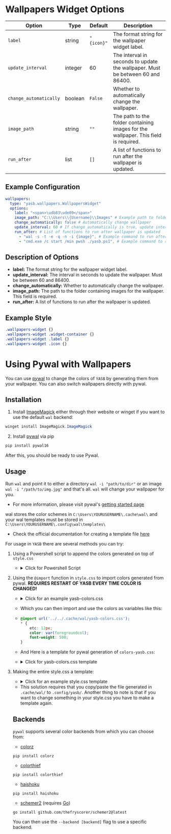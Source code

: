 # Wallpapers Widget Options
| Option               | Type     | Default        | Description                                                                 |
|----------------------|----------|----------------|-----------------------------------------------------------------------------|
| `label`           | string   | `"{icon}"`     | The format string for the wallpaper widget label. |
| `update_interval`  | integer  | 60        | The interval in seconds to update the wallpaper. Must be between 60 and 86400. |
| `change_automatically` | boolean | `False`       | Whether to automatically change the wallpaper. |
| `image_path`      | string   | `""`        | The path to the folder containing images for the wallpaper. This field is required. |
| `run_after`       | list     | `[]`        | A list of functions to run after the wallpaper is updated. |
## Example Configuration

```yaml
wallpapers:
  type: "yasb.wallpapers.WallpapersWidget"
  options:
    label: "<span>\udb83\ude09</span>"
    image_path: "C:\\Users\\{Username}\\Images" # Example path to folder with images
    change_automatically: false # Automatically change wallpaper
    update_interval: 60 # If change_automatically is true, update interval in seconds
    run_after: # List of functions to run after wallpaper is updated
      - "wal -s -t -e -q -n -i {image}", # Example command to run after wallpaper is updated
      - "cmd.exe /c start /min pwsh ./yasb.ps1", # Example command to run after wallpaper is updated
```

## Description of Options
- **label:** The format string for the wallpaper widget label.
- **update_interval:** The interval in seconds to update the wallpaper. Must be between 60 and 86400.
- **change_automatically:** Whether to automatically change the wallpaper.
- **image_path:** The path to the folder containing images for the wallpaper. This field is required.
- **run_after:** A list of functions to run after the wallpaper is updated.


## Example Style
```css
.wallpapers-widget {}
.wallpapers-widget .widget-container {}
.wallpapers-widget .label {}
.wallpapers-widget .icon {}
```

# Using Pywal with Wallpapers
You can use [pywal](https://github.com/eylles/pywal16) to change the colors of `YASB` by generating them from your wallpaper. You can also switch wallpapers directly with pywal.

## Installation
1. Install [ImageMagick](https://imagemagick.org/) either through their website or winget if you want to use the default `wal` backend:
```powershell
winget install ImageMagick.ImageMagick
```
2. Install [pywal](https://github.com/eylles/pywal16) via pip
```powershell
pip install pywal16
```
After this, you should be ready to use Pywal.

## Usage
Run `wal` and point it to either a directory `wal -i "path/to/dir"` or an image `wal -i "/path/to/img.jpg"` and that's all. `wal` will change your wallpaper for you.

- For more information, please visit pywal's [getting started page](https://github.com/eylles/pywal16/wiki/Getting-Started)

wal stores the color schemes in `C:\Users\YOURUSERNAME\.cache\wal\` and your wal templates must be stored in `C:\Users\YOURUSERNAME\.config\wal\templates\`

- Check the official documentation for creating a template file [here](https://github.com/eylles/pywal16/wiki/User-Template-Files)

For usage in `YASB` there are several methods you can try:

1. Using a Powershell script to append the colors generated on top of `style.css`

    - <details>
      <summary>Click for Powershell Script</summary>

      ```powershell
        # Load the generated colors from wal, typically located at $HOME\.cache\wal\colors.json
        $colorsPath = "$HOME\.cache\wal\colors.json"
        # Convert the JSON colors to a PowerShell object
        $colors = Get-Content -Raw -Path $colorsPath | ConvertFrom-Json
        # Generate the @variables{} section
        $variablesSection = @"
        @variables{
            backgroundcol: $($colors.special.background);
            foregroundcol: $($colors.special.foreground);
            cursorcol: $($colors.special.cursor);
            colors0: $($colors.colors.color0);
            colors1: $($colors.colors.color1);
            colors2: $($colors.colors.color2);
            colors3: $($colors.colors.color3);
            colors4: $($colors.colors.color4);
            colors5: $($colors.colors.color5);
            colors6: $($colors.colors.color6);
            colors7: $($colors.colors.color7);
            colors8: $($colors.colors.color8);
            colors9: $($colors.colors.color9);
            colors10: $($colors.colors.color10);
            colors11: $($colors.colors.color11);
            colors12: $($colors.colors.color12);
            colors13: $($colors.colors.color13);
            colors14: $($colors.colors.color14);
            colors15: $($colors.colors.color15);
        }
        "@
        # Read the existing styles.css file, typically located at $HOME\.config\yasb\styles.css
        $stylesPath = "$HOME\.config\yasb\styles.css"
        $stylesContent = Get-Content -Raw -Path $stylesPath
        # Check if @variables{} section exists, if so replace it, otherwise prepend it
        if ($stylesContent -match "@variables\{[\s\S]*?\}") {
            # Replace the existing @variables{} section
            $newStylesContent = $stylesContent -replace "@variables\{[\s\S]*?\}", $variablesSection
        } else {
            # Prepend the new @variables{} section
            $newStylesContent = "$variablesSection`n$stylesContent"
        }
        # Trim trailing whitespace from the content
        $newStylesContent = $newStylesContent.TrimEnd()
        # Write the updated content back to styles.css
        $newStylesContent | Set-Content -Path $stylesPath   
      ```
    </details>

2. Using the `@import` function in `style.css` to import colors generated from pywal. **REQUIRES RESTART OF YASB EVERY TIME COLOR IS CHANGED!**

    - <details>
      <summary>Click for an example yasb-colors.css</summary>

      ```css
      /* Colors for YASB */
      @variables{

          /* Special */
          backgroundcol: #0d0c13;
          foregroundcol: #c2c2c4;
          cursorcol: #c2c2c4;

          /* Colors */
          colors0: #0d0c13;
          colors1: #544e7f;
          colors2: #69567f;
          colors3: #7c607c;
          colors4: #80516e;
          colors5: #834457;
          colors6: #937d82;
          colors7: #908d97;
          colors8: #59596c;
          colors9: #7069aa;
          colors10: #8c73aa;
          colors11: #a680a6;
          colors12: #ab6c93;
          colors13: #af5b75;
          colors14: #c5a7ae;
          colors15: #c2c2c4;
      }
      ```
    </details>

    - Which you can then import and use the colors as variables like this:
    - ```css
      @import url('../../.cache/wal/yasb-colors.css');
      * {
          etc: 12px;
          color: var(foregroundcol);
          font-weight: 500;
      }
      ```

    - And Here is a template for pywal generation of `colors-yasb.css`:

    - <details>
        <summary>Click for yasb-colors.css template</summary>

        ```css
        /* Colors for YASB */
        @variables{{

            /* Special */
            backgroundcol: {background};
            foregroundcol: {foreground};
            cursorcol: {cursor};

            /* Colors */
            colors0: {color0};
            colors1: {color1};
            colors2: {color2};
            colors3: {color3};
            colors4: {color4};
            colors5: {color5};
            colors6: {color6};
            colors7: {color7};
            colors8: {color8};
            colors9: {color9};
            colors10: {color10};
            colors11: {color11};
            colors12: {color12};
            colors13: {color13};
            colors14: {color14};
            colors15: {color15};
        }}
      ```
    </details>

3. Making the entire style.css a template:

    - <details>
      <summary>Click for an example style.css template</summary>

      ```css
      * {{
          font-size: 12px;
          color: {foreground};
          font-weight: 500;
          font-family: "Cascadia Mono";
          margin: 0;
          padding: 0;
      }}
      .yasb-bar {{
          padding: 0;
          margin: 0;
      }}
      .widget {{
          background-color: {color1};
          padding: 0 8px;
          margin: 0;
      }}
      .widget .label {{
          padding: 1px 2px 1px 2px;
      }}
      .widget .label.alt {{
          padding: 1px 8px 1px 8px;
      }}
      .active-window-widget {{
          border-radius: 18px;
          margin-left: 8px
      }}
      .container-left,
      .container-center,
      .container-right {{
          margin: 0;
          padding: 0;
      }}

      .clock-widget {{
          border-top-left-radius: 18px;
          border-bottom-left-radius: 18px;
      }}


      .komorebi-active-layout {{
          border-top-right-radius: 18px;
          border-bottom-right-radius: 18px;
          padding: 0 4px 0 0;
      }}

      .komorebi-active-layout .label {{
          font-weight: 600;
          padding: 2px 0 0 0;
      }}
      .wifi-widget {{
          padding: 0 4px 0 4px;
          border-top-left-radius: 18px;
          border-bottom-left-radius: 18px;
      }}

      .apps-widget .widget-container,
      .komorebi-workspaces .widget-container,
      .wifi-widget .widget-container,
      .komorebi-active-layout .widget-container {{
          background-color: {color9};
          margin: 4px 0px 4px 0;
          border-radius: 14px;
      }}
      .apps-widget {{
          padding: 0 4px 0 2px;
          border-top-right-radius: 18px;
          border-bottom-right-radius: 18px;
      }}
      .komorebi-workspaces .ws-btn {{
          font-size: 16px;
          background-color: transparent;
          margin: 0 4px 0 4px;
          color: {color14};
          border: none;
      }}
      .komorebi-workspaces .ws-btn.populated {{
          color: #a0c3ee;
      }}
      .komorebi-workspaces .ws-btn:hover,
      .komorebi-workspaces .ws-btn.populated:hover,
      .komorebi-workspaces .ws-btn.active {{
          color: #c2daf7;
      }}

      .apps-widget .label {{
          font-size: 14px;
          padding: 0 2px;
      }}
      .apps-widget .label:hover {{
          color: #fff;
      }}

      /*POWER MENU WIDGET*/
      .uptime {{
          font-size: 14px;
          margin-bottom: 10px;
          color: #ffffff;
          font-weight: 600;
          font-family: "Segoe UI", Tahoma, Geneva, Verdana, sans-serif;
      }}
      .power-menu-widget .label {{
          color: #f38ba8;
          font-size: 13px;
      }}
      .power-menu-popup {{
          background-color: rgba(24, 24, 37, 0.9);
          border-radius: 12px;
          border: 4px solid rgb(41, 42, 58);
      }}
      .power-menu-popup .button {{
          padding: 0;
          width: 240px;
          height: 120px;
          border-radius: 8px;
          background-color: rgb(41, 42, 58);
          font-family: "SegoeUI";
          color: white;
          border: 1px solid rgba(255, 255, 255, 0.1);
          margin: 8px;
      }}
      .power-menu-popup .button.hover {{
          background-color: rgb(55, 56, 75);
          border: 1px solid rgb(55, 56, 75);
      }}
      .power-menu-popup .button .label {{
          margin-bottom: 8px;
          font-size: 16px;
          font-weight: 600;
          color: rgba(255, 255, 255, 0.95);
          font-family: "Segoe UI", Tahoma, Geneva, Verdana, sans-serif;
      }}
      .power-menu-popup .button .icon {{
          font-size: 48px;
          padding-top: 8px;
          color: rgba(255, 255, 255, 0.25);
      }}
      .power-menu-popup .button.cancel .icon {{
          color: rgba(243, 139, 168, 0.55);
      }}
      .power-menu-popup .button.cancel .label {{
          color: rgba(243, 139, 168, 0.95);
      }}
      .power-menu-popup .button.shutdown .icon {{
          color: rgba(137, 180, 250, 0.55);
      }}
      .power-menu-popup .button.shutdown .label {{
          color: rgba(137, 180, 250, 0.95);
      }}

      /* ICONS */
      .icon {{
          font-size: 16px;
      }}
      .volume-widget .icon {{
          color: #89b4fa;
          margin: 1px 2px 0 0;
      }}
      .cpu-widget .icon,
      .memory-widget .icon {{
          font-size: 14px;
          color: #cba6f7;
          margin: 0 2px 1px 0;
      }}
      .memory-widget .icon {{
          color: #a6c9f7;
      }}
      .wifi-widget .icon {{
          color: #43d8d8;
          padding: 0 7px;
          margin: 0;
      }}

      /* WEATHER WIDGET */
      .weather-widget .icon {{
          font-size: 16px;
          margin: 0 2px 1px 0;
      }}
      .weather-widget .icon.sunnyDay {{
          color: rgb(221, 210, 107);
      }}
      .weather-widget .icon.clearNight {{
          color: rgb(107, 189, 221);
          font-size: 22px;
          margin: 1px 2px 0px 0;
      }}

      /* MEDIA WIDGET */
      .media-widget {{
          padding: 0;
          padding-left: 6px;
          margin: 0;
          border-radius: 18px;
          margin-right: 8px;
      }}
      .media-widget .label {{
          background-color: rgba(0, 0, 0, 0.0);
      }}
      .media-widget .btn {{
          color: #acb2c9;
          padding: 0;
          font-size: 18px;
      }}
      .media-widget .btn:hover {{
          color: #89b4fa;
      }}
      .media-widget .btn.play {{
          font-size: 24px;
      }}
      .media-widget .btn.prev {{
          padding: 0 4px 0 4px;
      }}
      .media-widget .btn.next {{
          padding: 0 4px 0 4px;
      }}
      .media-widget .btn.disabled:hover,
      .media-widget .btn.disabled {{
          color: #4e525c;
      }}

      /* GITHUB WIDGET */
      .github-widget {{
          padding: 0 4px;
      }}
      .github-widget .icon {{
          font-size: 14px;
          color: #cdd6f4
      }}
      .github-widget .icon.new-notification {{
          color: #f38ba8;
      }}
      /* TASBAR WIDGET */
      .taskbar-widget {{
          padding: 0;
          margin: 0;
      }}
      .taskbar-widget .app-icon {{
          padding: 0 6px;
      }}
      ```
    </details>

      - This solution requires that you copy/paste the file generated in `.cache/wal/` to `.config/yasb/`. Another thing to note is that if you want to change something in your style.css you have to make a template again.

      ## Backends

      `pywal` supports several color backends from which you can choose from:

      - [colorz](https://github.com/metakirby5/colorz)

      `pip install colorz`
      - [colorthief](https://github.com/fengsp/color-thief-py)

      `pip install colorthief`
      - [haishoku](https://github.com/LanceGin/haishoku)

      `pip install haishoku`
      - [schemer2](https://github.com/thefryscorer/schemer2) (requires [Go](https://golang.org/doc/install))

      `go install github.com/thefryscorer/schemer2@latest`

      You can then use the `--backend [backend]` flag to use a specific backend.




